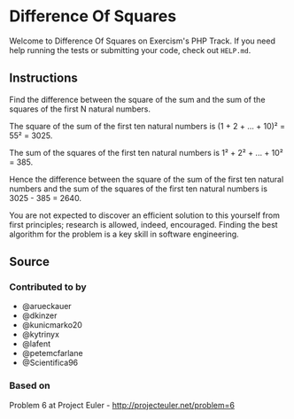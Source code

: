# Difference Of Squares

Welcome to Difference Of Squares on Exercism's PHP Track.
If you need help running the tests or submitting your code, check out `HELP.md`.

## Instructions

Find the difference between the square of the sum and the sum of the squares of the first N natural numbers.

The square of the sum of the first ten natural numbers is
(1 + 2 + ... + 10)² = 55² = 3025.

The sum of the squares of the first ten natural numbers is
1² + 2² + ... + 10² = 385.

Hence the difference between the square of the sum of the first
ten natural numbers and the sum of the squares of the first ten
natural numbers is 3025 - 385 = 2640.

You are not expected to discover an efficient solution to this yourself from
first principles; research is allowed, indeed, encouraged. Finding the best
algorithm for the problem is a key skill in software engineering.

## Source

### Contributed to by

- @arueckauer
- @dkinzer
- @kunicmarko20
- @kytrinyx
- @lafent
- @petemcfarlane
- @Scientifica96

### Based on

Problem 6 at Project Euler - http://projecteuler.net/problem=6